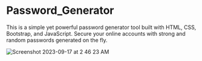 # Password_Generator
This is a simple yet powerful password generator tool built with HTML, CSS, Bootstrap, and JavaScript. Secure your online accounts with strong and random passwords generated on the fly.


![Screenshot 2023-09-17 at 2 46 23 AM](https://github.com/Mujahid191/Password_Generator/assets/107375586/e33c9fb9-cff8-4cbd-92a2-594612d4b907)
